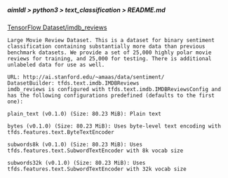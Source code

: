 ##### aimldl > python3 > text_classification >  README.md

[TensorFlow Dataset/imdb_reviews](https://www.tensorflow.org/datasets/catalog/imdb_reviews)
```
Large Movie Review Dataset. This is a dataset for binary sentiment classification containing substantially more data than previous benchmark datasets. We provide a set of 25,000 highly polar movie reviews for training, and 25,000 for testing. There is additional unlabeled data for use as well.

URL: http://ai.stanford.edu/~amaas/data/sentiment/
DatasetBuilder: tfds.text.imdb.IMDBReviews
imdb_reviews is configured with tfds.text.imdb.IMDBReviewsConfig and has the following configurations predefined (defaults to the first one):

plain_text (v0.1.0) (Size: 80.23 MiB): Plain text

bytes (v0.1.0) (Size: 80.23 MiB): Uses byte-level text encoding with tfds.features.text.ByteTextEncoder

subwords8k (v0.1.0) (Size: 80.23 MiB): Uses tfds.features.text.SubwordTextEncoder with 8k vocab size

subwords32k (v0.1.0) (Size: 80.23 MiB): Uses tfds.features.text.SubwordTextEncoder with 32k vocab size
```
